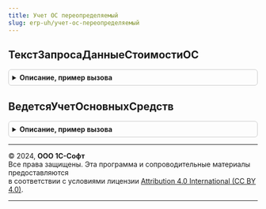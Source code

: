 ```yaml
---
title: Учет ОС переопределяемый
slug: erp-uh/учет-ос-переопределяемый
---
```



## ТекстЗапросаДанныеСтоимостиОС
<details style="margin: 1em 0; padding: 0.5em; border: 1px solid #ccc; border-radius: 6px;">

<summary style="font-weight: bold; cursor: pointer;">Описание, пример вызова</summary>

```bsl

// Возвращает текст запроса по стоимости ОС
//
// Возвращаемое значение:
// 		Строка - Текст запроса.
//
Функция ТекстЗапросаДанныеСтоимостиОС() Экспорт
```

Пример вызова
```bsl
Результат = УчетОСПереопределяемый.ТекстЗапросаДанныеСтоимостиОС() 
```
</details>

## ВедетсяУчетОсновныхСредств
<details style="margin: 1em 0; padding: 0.5em; border: 1px solid #ccc; border-radius: 6px;">

<summary style="font-weight: bold; cursor: pointer;">Описание, пример вызова</summary>

```bsl


// Определяет, включен ли учет ОС в ИБ
//
// Возвращаемое значение:
// Булево - Истина, если включен учет ОС
//
Функция ВедетсяУчетОсновныхСредств() Экспорт
```

Пример вызова
```bsl
Результат = УчетОСПереопределяемый.ВедетсяУчетОсновныхСредств() 
```
</details>

---

© 2024, **ООО 1С-Софт**  
Все права защищены. Эта программа и сопроводительные материалы предоставляются  
в соответствии с условиями лицензии [Attribution 4.0 International (CC BY 4.0)](https://creativecommons.org/licenses/by/4.0/legalcode).

---
